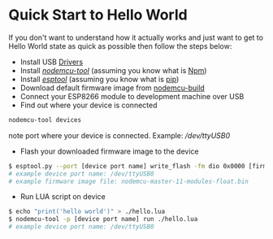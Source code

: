 # Quick Start to Hello World

If you don't want to understand how it actually works and just want to get to Hello World state as quick as possible then follow the steps below:

- Install USB [Drivers](usb-uart-drivers.md)
- Install [_nodemcu-tool_](nodemcu-tool.md) (assuming you know what is [Npm](https://www.npmjs.com/))
- Install [_esptool_](esptool.md) (assuming you know what is [pip](https://pypi.org/project/pip/))
- Download default firmware image from [nodemcu-build](https://nodemcu-build.com/)
- Connect your ESP8266 module to development machine over USB
- Find out where your device is connected

```bash
nodemcu-tool devices
```

note port where your device is connected. Example: _/dev/ttyUSB0_

- Flash your downloaded firmware image to the device

```bash
$ esptool.py --port [device port name] write_flash -fm dio 0x0000 [firmware image file]
# example device port name: /dev/ttyUSB0
# example firmware image file: nodemcu-master-11-modules-float.bin
```

- Run LUA script on device

```bash
$ echo "print('hello world')" > ./hello.lua
$ nodemcu-tool -p [device port name] run ./hello.lua
# example device port name: /dev/ttyUSB0
```
